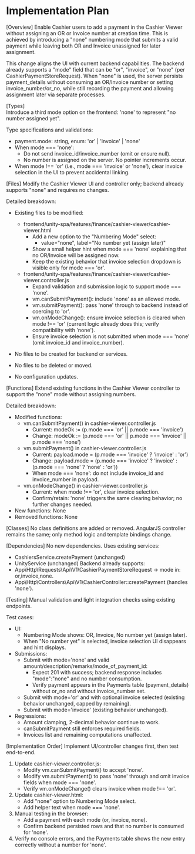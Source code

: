 # Implementation Plan

[Overview]
Enable Cashier users to add a payment in the Cashier Viewer without assigning an OR or Invoice number at creation time. This is achieved by introducing a "none" numbering mode that submits a valid payment while leaving both OR and Invoice unassigned for later assignment.

This change aligns the UI with current backend capabilities. The backend already supports a "mode" field that can be "or", "invoice", or "none" (per CashierPaymentStoreRequest). When "none" is used, the server persists payment_details without consuming an OR/Invoice number or setting invoice_number/or_no, while still recording the payment and allowing assignment later via separate processes.

[Types]  
Introduce a third mode option on the frontend: 'none' to represent "no number assigned yet".

Type specifications and validations:
- payment.mode: string, enum: 'or' | 'invoice' | 'none'
- When mode === 'none':
  - Do not send invoice_id/invoice_number (omit or ensure null).
  - No number is assigned on the server. No pointer increments occur.
- When mode !== 'or' (i.e., mode === 'invoice' or 'none'), clear invoice selection in the UI to prevent accidental linking.

[Files]
Modify the Cashier Viewer UI and controller only; backend already supports "none" and requires no changes.

Detailed breakdown:
- Existing files to be modified:
  - frontend/unity-spa/features/finance/cashier-viewer/cashier-viewer.html
    - Add a new option to the "Numbering Mode" select:
      - value="none", label="No number yet (assign later)"
    - Show a small helper hint when mode === 'none' explaining that no OR/Invoice will be assigned now.
    - Keep the existing behavior that invoice selection dropdown is visible only for mode === 'or'.
  - frontend/unity-spa/features/finance/cashier-viewer/cashier-viewer.controller.js
    - Expand validation and submission logic to support mode === 'none'.
    - vm.canSubmitPayment(): include 'none' as an allowed mode.
    - vm.submitPayment(): pass 'none' through to backend instead of coercing to 'or'.
    - vm.onModeChange(): ensure invoice selection is cleared when mode !== 'or' (current logic already does this; verify compatibility with 'none').
    - Ensure invoice selection is not submitted when mode === 'none' (omit invoice_id and invoice_number).

- No files to be created for backend or services.
- No files to be deleted or moved.
- No configuration updates.

[Functions]
Extend existing functions in the Cashier Viewer controller to support the "none" mode without assigning numbers.

Detailed breakdown:
- Modified functions:
  - vm.canSubmitPayment() in cashier-viewer.controller.js
    - Current: modeOk := (p.mode === 'or' || p.mode === 'invoice')
    - Change: modeOk := (p.mode === 'or' || p.mode === 'invoice' || p.mode === 'none')
  - vm.submitPayment() in cashier-viewer.controller.js
    - Current: payload.mode = (p.mode === 'invoice' ? 'invoice' : 'or')
    - Change: payload.mode = (p.mode === 'invoice' ? 'invoice' : (p.mode === 'none' ? 'none' : 'or'))
    - When mode === 'none': do not include invoice_id and invoice_number in payload.
  - vm.onModeChange() in cashier-viewer.controller.js
    - Current: when mode !== 'or', clear invoice selection.
    - Confirm/retain: 'none' triggers the same clearing behavior; no further changes needed.
- New functions: None
- Removed functions: None

[Classes]
No class definitions are added or removed. AngularJS controller remains the same; only method logic and template bindings change.

[Dependencies]
No new dependencies. Uses existing services:
- CashiersService.createPayment (unchanged)
- UnityService (unchanged)
Backend already supports:
- App\Http\Requests\Api\V1\CashierPaymentStoreRequest -> mode in: or,invoice,none.
- App\Http\Controllers\Api\V1\CashierController::createPayment (handles 'none').

[Testing]
Manual validation and light integration checks using existing endpoints.

Test cases:
- UI:
  - Numbering Mode shows: OR, Invoice, No number yet (assign later).
  - When "No number yet" is selected, invoice selection UI disappears and hint displays.
- Submissions:
  - Submit with mode='none' and valid amount/description/remarks/mode_of_payment_id:
    - Expect 201 with success; backend response includes "mode":"none" and no number consumption.
    - Verify payment appears in the Payments table (payment_details) without or_no and without invoice_number set.
  - Submit with mode='or' and with optional invoice selected (existing behavior unchanged, capped by remaining).
  - Submit with mode='invoice' (existing behavior unchanged).
- Regressions:
  - Amount clamping, 2-decimal behavior continue to work.
  - canSubmitPayment still enforces required fields.
  - Invoices list and remaining computations unaffected.

[Implementation Order]
Implement UI/controller changes first, then test end-to-end.

1. Update cashier-viewer.controller.js:
   - Modify vm.canSubmitPayment() to accept 'none'.
   - Modify vm.submitPayment() to pass 'none' through and omit invoice fields when mode === 'none'.
   - Verify vm.onModeChange() clears invoice when mode !== 'or'.
2. Update cashier-viewer.html:
   - Add "none" option to Numbering Mode select.
   - Add helper text when mode === 'none'.
3. Manual testing in the browser:
   - Add a payment with each mode (or, invoice, none).
   - Confirm backend persisted rows and that no number is consumed for 'none'.
4. Verify no console errors, and the Payments table shows the new entry correctly without a number for 'none'.
